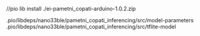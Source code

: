 //pio lib install ./ei-pametni_copati-arduino-1.0.2.zip


.pio/libdeps/nano33ble/pametni_copati_inferencing/src/model-parameters
.pio/libdeps/nano33ble/pametni_copati_inferencing/src/tflite-model
